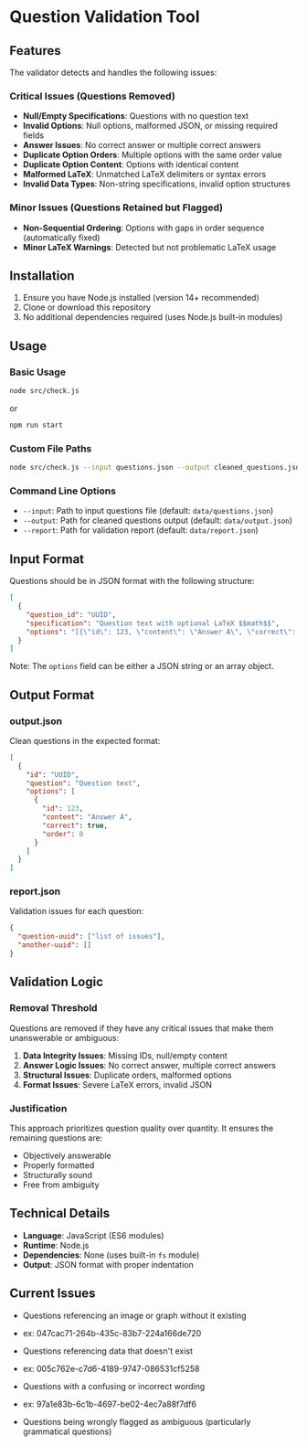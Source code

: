 # Question Validation Tool

## Features

The validator detects and handles the following issues:

### Critical Issues (Questions Removed)
- **Null/Empty Specifications**: Questions with no question text
- **Invalid Options**: Null options, malformed JSON, or missing required fields
- **Answer Issues**: No correct answer or multiple correct answers
- **Duplicate Option Orders**: Multiple options with the same order value
- **Duplicate Option Content**: Options with identical content
- **Malformed LaTeX**: Unmatched LaTeX delimiters or syntax errors
- **Invalid Data Types**: Non-string specifications, invalid option structures

### Minor Issues (Questions Retained but Flagged)
- **Non-Sequential Ordering**: Options with gaps in order sequence (automatically fixed)
- **Minor LaTeX Warnings**: Detected but not problematic LaTeX usage

## Installation

1. Ensure you have Node.js installed (version 14+ recommended)
2. Clone or download this repository
3. No additional dependencies required (uses Node.js built-in modules)

## Usage

### Basic Usage
```bash
node src/check.js
```
  
or  
  
```bash
npm run start
```

### Custom File Paths
```bash
node src/check.js --input questions.json --output cleaned_questions.json --report validation_report.json
```

### Command Line Options
- `--input`: Path to input questions file (default: `data/questions.json`)
- `--output`: Path for cleaned questions output (default: `data/output.json`)
- `--report`: Path for validation report (default: `data/report.json`)

## Input Format

Questions should be in JSON format with the following structure:
```json
[
  {
    "question_id": "UUID",
    "specification": "Question text with optional LaTeX $$math$$",
    "options": "[{\"id\": 123, \"content\": \"Answer A\", \"correct\": true, \"order\": 0}, ...]"
  }
]
```

Note: The `options` field can be either a JSON string or an array object.

## Output Format

### output.json
Clean questions in the expected format:
```json
[
  {
    "id": "UUID",
    "question": "Question text",
    "options": [
      {
        "id": 123,
        "content": "Answer A", 
        "correct": true,
        "order": 0
      }
    ]
  }
]
```

### report.json
Validation issues for each question:
```json
{
  "question-uuid": ["list of issues"],
  "another-uuid": []
}
```

## Validation Logic

### Removal Threshold
Questions are removed if they have any critical issues that make them unanswerable or ambiguous:

1. **Data Integrity Issues**: Missing IDs, null/empty content
2. **Answer Logic Issues**: No correct answer, multiple correct answers
3. **Structural Issues**: Duplicate orders, malformed options
4. **Format Issues**: Severe LaTeX errors, invalid JSON

### Justification
This approach prioritizes question quality over quantity. It ensures the remaining questions are:
- Objectively answerable
- Properly formatted
- Structurally sound
- Free from ambiguity

## Technical Details

- **Language**: JavaScript (ES6 modules)
- **Runtime**: Node.js
- **Dependencies**: None (uses built-in `fs` module)
- **Output**: JSON format with proper indentation

## Current Issues

- Questions referencing an image or graph without it existing
- ex: 047cac71-264b-435c-83b7-224a166de720
  
- Questions referencing data that doesn't exist
- ex: 005c762e-c7d6-4189-9747-086531cf5258
  
- Questions with a confusing or incorrect wording
- ex: 97a1e83b-6c1b-4697-be02-4ec7a88f7df6

- Questions being wrongly flagged as ambiguous (particularly grammatical questions)